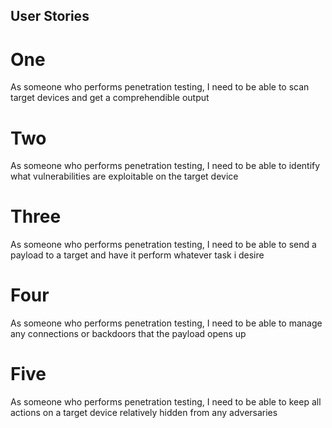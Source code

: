 ## User Stories
# One
As someone who performs penetration testing, I need to be able to scan target devices and get a comprehendible output
# Two
As someone who performs penetration testing, I need to be able to identify what vulnerabilities are exploitable on the target device
# Three
As someone who performs penetration testing, I need to be able to send a payload to a target and have it perform whatever task i desire
# Four
As someone who performs penetration testing, I need to be able to manage any connections or backdoors that the payload opens up
# Five
As someone who performs penetration testing, I need to be able to keep all actions on a target device relatively hidden from any adversaries
